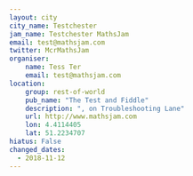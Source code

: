 ```yaml
---
layout: city                                       
city_name: Testchester                                                               
jam_name: Testchester MathsJam
email: test@mathsjam.com
twitter: McrMathsJam
organiser:
    name: Tess Ter
    email: test@mathsjam.com
location:
    group: rest-of-world
    pub_name: "The Test and Fiddle"
    description: ", on Troubleshooting Lane"
    url: http://www.mathsjam.com
    lon: 4.4114405
    lat: 51.2234707
hiatus: False
changed_dates:
  - 2018-11-12
---
```

